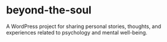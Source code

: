 # beyond-the-soul
A WordPress project for sharing personal stories, thoughts, and experiences related to psychology and mental well-being.
